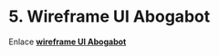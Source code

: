 # 5. Wireframe UI Abogabot
Enlace <a href="https://www.figma.com/file/zK5sjfeBZUXHuo6LSUUdct/Abogabot-UI"><b>wireframe UI Abogabot</b></a>
